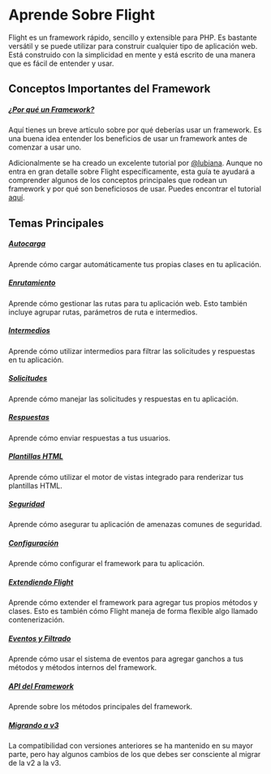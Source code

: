 # Aprende Sobre Flight

Flight es un framework rápido, sencillo y extensible para PHP. Es bastante versátil y se puede utilizar para construir cualquier tipo de aplicación web. Está construido con la simplicidad en mente y está escrito de una manera que es fácil de entender y usar.

## Conceptos Importantes del Framework

##### [¿Por qué un Framework?](/learn/why-frameworks)

Aquí tienes un breve artículo sobre por qué deberías usar un framework. Es una buena idea entender los beneficios de usar un framework antes de comenzar a usar uno.

Adicionalmente se ha creado un excelente tutorial por [@lubiana](https://git.php.fail/lubiana). Aunque no entra en gran detalle sobre Flight específicamente, esta guía te ayudará a comprender algunos de los conceptos principales que rodean un framework y por qué son beneficiosos de usar. Puedes encontrar el tutorial [aquí](https://git.php.fail/lubiana/no-framework-tutorial/src/branch/master/README.md).

## Temas Principales

##### [Autocarga](/learn/autoloading)

Aprende cómo cargar automáticamente tus propias clases en tu aplicación.

##### [Enrutamiento](/learn/routing)

Aprende cómo gestionar las rutas para tu aplicación web. Esto también incluye agrupar rutas, parámetros de ruta e intermedios.

##### [Intermedios](/learn/middleware)

Aprende cómo utilizar intermedios para filtrar las solicitudes y respuestas en tu aplicación.

##### [Solicitudes](/learn/requests)

Aprende cómo manejar las solicitudes y respuestas en tu aplicación.

##### [Respuestas](/learn/responses)

Aprende cómo enviar respuestas a tus usuarios.

##### [Plantillas HTML](/learn/templates)

Aprende cómo utilizar el motor de vistas integrado para renderizar tus plantillas HTML.

##### [Seguridad](/learn/security)

Aprende cómo asegurar tu aplicación de amenazas comunes de seguridad.

##### [Configuración](/learn/configuration)

Aprende cómo configurar el framework para tu aplicación.

##### [Extendiendo Flight](/learn/extending)

Aprende cómo extender el framework para agregar tus propios métodos y clases. Esto es también cómo Flight maneja de forma flexible algo llamado contenerización.

##### [Eventos y Filtrado](/learn/filtering)

Aprende cómo usar el sistema de eventos para agregar ganchos a tus métodos y métodos internos del framework.

##### [API del Framework](/learn/api)

Aprende sobre los métodos principales del framework.

##### [Migrando a v3](/learn/migrating-to-v3)
La compatibilidad con versiones anteriores se ha mantenido en su mayor parte, pero hay algunos cambios de los que debes ser consciente al migrar de la v2 a la v3.